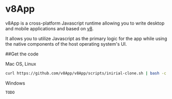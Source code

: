 # v8App

v8App is a cross-platform Javascript runtime allowing you to write desktop and mobile applications and based on [v8](https:/https://v8.dev/).
 
 It allows you to utilize Javascript as the primary logic for the app while using the native components of the host operating system's UI.
 
 ##Get the code
 
 Mac OS, Linux
 ```bash
curl https://github.com/v8App/v8App/scripts/inirial-clone.sh | bash -c
```
Windows
```bash
TODO
```

